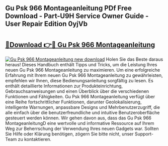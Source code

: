 ## Gu Psk 966 Montageanleitung PDf Free Download - Part-U9H Service Owner Guide - User Repair Edition 0yjVb

# <h2><a href="http://df6vc6.blite.top/?on=Gu+Psk+966+Montageanleitung">🔗Download 👉🔴 Gu Psk 966 Montageanleitung</a></h2>

[![Gu Psk 966 Montageanleitung new download](https://i.imgur.com/lujVjoI.png)](http://df6vc6.blite.top/?on=Gu+Psk+966+Montageanleitung)
Holen Sie das Beste daraus heraus! Dieses Handbuch enthält Tipps und Tricks, um die Leistung Ihres neuen Gu Psk 966 Montageanleitung zu maximieren. Um eine erfolgreiche Erfahrung mit Ihrem neuen Gu Psk 966 Montageanleitung zu gewährleisten, empfehlen wir Ihnen, diese Bedienungsanleitung sorgfältig zu lesen. Es enthält detaillierte Informationen zur Produkteinrichtung, Gebrauchsanweisungen und einen Überblick über die verschiedenen Funktionen und Fähigkeiten. Gu Psk 966 Montageanleitung verfügt über eine Reihe fortschrittlicher Funktionen, darunter Geolokalisierung, intelligente Warnungen, anpassbare Designs und Mehrbenutzerzugriff, die alle einfach über die benutzerfreundliche und intuitive Benutzeroberfläche gesteuert werden können. Wir gehen davon aus, dass das Gu Psk 966 MontageanleitungD eine wertvolle und informative Ressource auf Ihrem Weg zur Beherrschung der Verwendung Ihres neuen Gadgets war. Sollten Sie Hilfe oder Klärung benötigen, zögern Sie bitte nicht, unser Support-Team zu kontaktieren.
